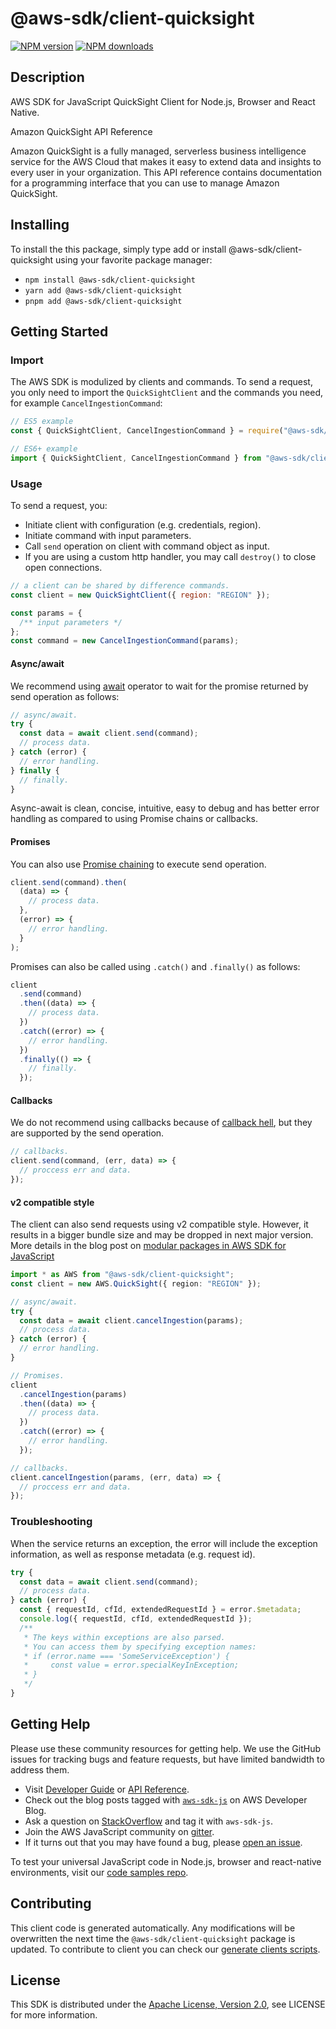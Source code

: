 # @aws-sdk/client-quicksight

[![NPM version](https://img.shields.io/npm/v/@aws-sdk/client-quicksight/latest.svg)](https://www.npmjs.com/package/@aws-sdk/client-quicksight)
[![NPM downloads](https://img.shields.io/npm/dm/@aws-sdk/client-quicksight.svg)](https://www.npmjs.com/package/@aws-sdk/client-quicksight)

## Description

AWS SDK for JavaScript QuickSight Client for Node.js, Browser and React Native.

<fullname>Amazon QuickSight API Reference</fullname>

<p>Amazon QuickSight is a fully managed, serverless business intelligence service for the
AWS Cloud that makes it easy to extend data and insights to every user in your
organization. This API reference contains documentation for a programming interface that
you can use to manage Amazon QuickSight. </p>

## Installing

To install the this package, simply type add or install @aws-sdk/client-quicksight
using your favorite package manager:

- `npm install @aws-sdk/client-quicksight`
- `yarn add @aws-sdk/client-quicksight`
- `pnpm add @aws-sdk/client-quicksight`

## Getting Started

### Import

The AWS SDK is modulized by clients and commands.
To send a request, you only need to import the `QuickSightClient` and
the commands you need, for example `CancelIngestionCommand`:

```js
// ES5 example
const { QuickSightClient, CancelIngestionCommand } = require("@aws-sdk/client-quicksight");
```

```ts
// ES6+ example
import { QuickSightClient, CancelIngestionCommand } from "@aws-sdk/client-quicksight";
```

### Usage

To send a request, you:

- Initiate client with configuration (e.g. credentials, region).
- Initiate command with input parameters.
- Call `send` operation on client with command object as input.
- If you are using a custom http handler, you may call `destroy()` to close open connections.

```js
// a client can be shared by difference commands.
const client = new QuickSightClient({ region: "REGION" });

const params = {
  /** input parameters */
};
const command = new CancelIngestionCommand(params);
```

#### Async/await

We recommend using [await](https://developer.mozilla.org/en-US/docs/Web/JavaScript/Reference/Operators/await)
operator to wait for the promise returned by send operation as follows:

```js
// async/await.
try {
  const data = await client.send(command);
  // process data.
} catch (error) {
  // error handling.
} finally {
  // finally.
}
```

Async-await is clean, concise, intuitive, easy to debug and has better error handling
as compared to using Promise chains or callbacks.

#### Promises

You can also use [Promise chaining](https://developer.mozilla.org/en-US/docs/Web/JavaScript/Guide/Using_promises#chaining)
to execute send operation.

```js
client.send(command).then(
  (data) => {
    // process data.
  },
  (error) => {
    // error handling.
  }
);
```

Promises can also be called using `.catch()` and `.finally()` as follows:

```js
client
  .send(command)
  .then((data) => {
    // process data.
  })
  .catch((error) => {
    // error handling.
  })
  .finally(() => {
    // finally.
  });
```

#### Callbacks

We do not recommend using callbacks because of [callback hell](http://callbackhell.com/),
but they are supported by the send operation.

```js
// callbacks.
client.send(command, (err, data) => {
  // proccess err and data.
});
```

#### v2 compatible style

The client can also send requests using v2 compatible style.
However, it results in a bigger bundle size and may be dropped in next major version. More details in the blog post
on [modular packages in AWS SDK for JavaScript](https://aws.amazon.com/blogs/developer/modular-packages-in-aws-sdk-for-javascript/)

```ts
import * as AWS from "@aws-sdk/client-quicksight";
const client = new AWS.QuickSight({ region: "REGION" });

// async/await.
try {
  const data = await client.cancelIngestion(params);
  // process data.
} catch (error) {
  // error handling.
}

// Promises.
client
  .cancelIngestion(params)
  .then((data) => {
    // process data.
  })
  .catch((error) => {
    // error handling.
  });

// callbacks.
client.cancelIngestion(params, (err, data) => {
  // proccess err and data.
});
```

### Troubleshooting

When the service returns an exception, the error will include the exception information,
as well as response metadata (e.g. request id).

```js
try {
  const data = await client.send(command);
  // process data.
} catch (error) {
  const { requestId, cfId, extendedRequestId } = error.$metadata;
  console.log({ requestId, cfId, extendedRequestId });
  /**
   * The keys within exceptions are also parsed.
   * You can access them by specifying exception names:
   * if (error.name === 'SomeServiceException') {
   *     const value = error.specialKeyInException;
   * }
   */
}
```

## Getting Help

Please use these community resources for getting help.
We use the GitHub issues for tracking bugs and feature requests, but have limited bandwidth to address them.

- Visit [Developer Guide](https://docs.aws.amazon.com/sdk-for-javascript/v3/developer-guide/welcome.html)
  or [API Reference](https://docs.aws.amazon.com/AWSJavaScriptSDK/v3/latest/index.html).
- Check out the blog posts tagged with [`aws-sdk-js`](https://aws.amazon.com/blogs/developer/tag/aws-sdk-js/)
  on AWS Developer Blog.
- Ask a question on [StackOverflow](https://stackoverflow.com/questions/tagged/aws-sdk-js) and tag it with `aws-sdk-js`.
- Join the AWS JavaScript community on [gitter](https://gitter.im/aws/aws-sdk-js-v3).
- If it turns out that you may have found a bug, please [open an issue](https://github.com/aws/aws-sdk-js-v3/issues/new/choose).

To test your universal JavaScript code in Node.js, browser and react-native environments,
visit our [code samples repo](https://github.com/aws-samples/aws-sdk-js-tests).

## Contributing

This client code is generated automatically. Any modifications will be overwritten the next time the `@aws-sdk/client-quicksight` package is updated.
To contribute to client you can check our [generate clients scripts](https://github.com/aws/aws-sdk-js-v3/tree/main/scripts/generate-clients).

## License

This SDK is distributed under the
[Apache License, Version 2.0](http://www.apache.org/licenses/LICENSE-2.0),
see LICENSE for more information.
